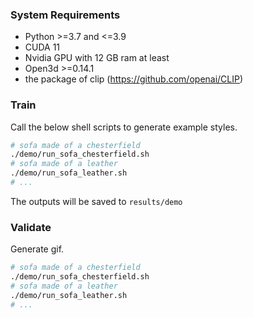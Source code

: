 ### System Requirements
- Python >=3.7 and <=3.9
- CUDA 11
- Nvidia GPU with 12 GB ram at least
- Open3d >=0.14.1
- the package of clip (https://github.com/openai/CLIP)

### Train
Call the below shell scripts to generate example styles. 
```bash
# sofa made of a chesterfield
./demo/run_sofa_chesterfield.sh
# sofa made of a leather
./demo/run_sofa_leather.sh
# ...
```
The outputs will be saved to `results/demo`

### Validate
Generate gif. 
```bash
# sofa made of a chesterfield
./demo/run_sofa_chesterfield.sh
# sofa made of a leather
./demo/run_sofa_leather.sh
# ...
```
